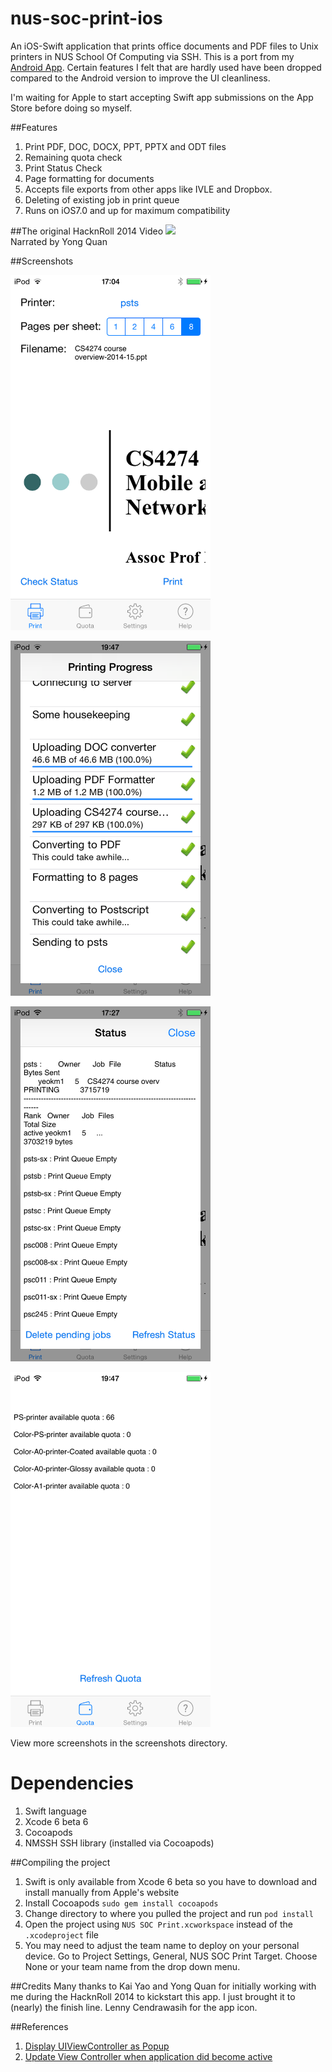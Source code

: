 nus-soc-print-ios
=================

An iOS-Swift application that prints office documents and PDF files to Unix printers in NUS School Of Computing via SSH. This is a port from my [Android App](https://github.com/yeokm1/nus-soc-print/). Certain features I felt that are hardly used have been dropped compared to the Android version to improve the UI cleanliness. 

I'm waiting for Apple to start accepting Swift app submissions on the App Store before doing so myself.

##Features
1. Print PDF, DOC, DOCX, PPT, PPTX and ODT files
2. Remaining quota check
3. Print Status Check
4. Page formatting for documents
5. Accepts file exports from other apps like IVLE and Dropbox.
6. Deleting of existing job in print queue
7. Runs on iOS7.0 and up for maximum compatibility

##The original HacknRoll 2014 Video
[![](http://img.youtube.com/vi/PRGcK7gzbnM/0.jpg)](http://www.youtube.com/watch?v=PRGcK7gzbnM)
<br>Narrated by Yong Quan


##Screenshots

<a href="url"><img src="screenshots/4-inch/main.png" align="centre" height="568" width="320" ></a>
<p></p>
<a href="url"><img src="screenshots/4-inch/printing.png" align="centre" height="568" width="320" ></a>
<p></p>
<a href="url"><img src="screenshots/4-inch/status.png" align="centre" height="568" width="320" ></a>
<p></p>
<a href="url"><img src="screenshots/4-inch/quota.png" align="centre" height="568" width="320" ></a>
<p></p>

View more screenshots in the screenshots directory.

Dependencies
=====
1. Swift language
2. Xcode 6 beta 6
3. Cocoapods
4. NMSSH SSH library (installed via Cocoapods)

##Compiling the project
1. Swift is only available from Xcode 6 beta so you have to download and install manually from Apple's website
2. Install Cocoapods `sudo gem install cocoapods`
3. Change directory to where you pulled the project and run `pod install`
4. Open the project using `NUS SOC Print.xcworkspace` instead of the `.xcodeproject` file
5. You may need to adjust the team name to deploy on your personal device. Go to Project Settings, General, NUS SOC Print Target. Choose None or your team name from the drop down menu.

##Credits
Many thanks to Kai Yao and Yong Quan for initially working with me during the HacknRoll 2014 to kickstart this app. I just brought it to (nearly) the finish line. Lenny Cendrawasih for the app icon.

##References
1. [Display UIViewController as Popup](http://stackoverflow.com/questions/16230700/display-uiviewcontroller-as-popup-in-iphone)
2. [Update View Controller when application did become active](http://stackoverflow.com/questions/10359186/how-to-tell-the-active-view-controller-when-applicationdidbecomeactive-is-called)

